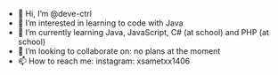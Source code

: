 - 👋 Hi, I’m @deve-ctrl
- 👀 I’m interested in learning to code with Java
- 🌱 I’m currently learning Java, JavaScript, C# (at school) and PHP (at school) 
- 💞️ I’m looking to collaborate on: no plans at the moment 
- 📫 How to reach me: instagram: xsametxx1406

<!---
deve-ctrl/deve-ctrl is a ✨ special ✨ repository because its `README.md` (this file) appears on your GitHub profile.
You can click the Preview link to take a look at your changes.
--->
